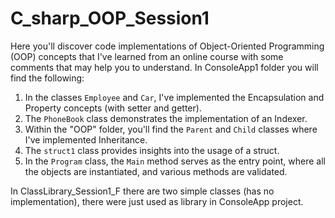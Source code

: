 # C_sharp_OOP_Session1

Here you'll discover code implementations of Object-Oriented Programming (OOP) concepts that I've learned from an online course with some comments that may help you to understand.
In ConsoleApp1 folder you will find the following:
  1. In the classes `Employee` and `Car`, I've implemented the Encapsulation and Property concepts (with setter and getter).
  2. The `PhoneBook` class demonstrates the implementation of an Indexer.
  3. Within the "OOP" folder, you'll find the `Parent` and `Child` classes where I've implemented Inheritance.
  4. The `struct1` class provides insights into the usage of a struct.
  5. In the `Program` class, the `Main` method serves as the entry point, where all the objects are instantiated, and various methods are validated.

In ClassLibrary_Session1_F there are two simple classes (has no implementation), there were just used as library in ConsoleApp project.
